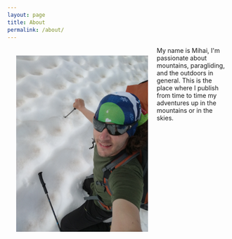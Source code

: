 ```yaml
---
layout: page
title: About
permalink: /about/
---
```


<div style="float: left">
<img src="/assets/me-rechy.jpg" style="height: 400px; margin: 20px" />
</div>
My name is Mihai, I'm passionate about mountains, paragliding,
and the outdoors in general. This is the place where I publish
from time to time my adventures up in the mountains or in the skies.
